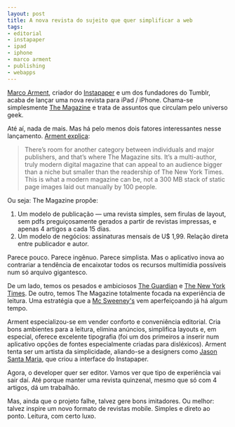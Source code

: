 ```yaml
---
layout: post
title: A nova revista do sujeito que quer simplificar a web
tags:
- editorial
- instapaper
- ipad
- iphone
- marco arment
- publishing
- webapps
---
```


[Marco Arment](http://marco.org), criador do [Instapaper](http://www.instapaper.com) e um dos fundadores do Tumblr, acaba de lançar uma nova revista para iPad / iPhone. Chama-se simplesmente [The Magazine](http://the-magazine.org/) e trata de assuntos que circulam pelo universo geek.

Até aí, nada de mais. Mas há pelo menos dois fatores interessantes nesse lançamento. [Arment explica](http://www.marco.org/2012/10/11/the-magazine):

> There’s room for another category between individuals and major publishers, and that’s where The Magazine sits. It’s a multi-author, truly modern digital magazine that can appeal to an audience bigger than a niche but smaller than the readership of The New York Times. This is what a modern magazine can be, not a 300 MB stack of static page images laid out manually by 100 people.

Ou seja: The Magazine propõe:

  1. Um modelo de publicação — uma revista simples, sem firulas de layout, sem pdfs preguiçosamente gerados a partir de revistas impressas, e apenas 4 artigos a cada 15 dias.
  2. Um modelo de negócios: assinaturas mensais de U$ 1,99. Relação direta entre publicador e autor.

Parece pouco. Parece ingênuo. Parece simplista. Mas o aplicativo inova ao contrariar a tendência de encaixotar todos os recursos multimídia possíveis num só arquivo gigantesco.

De um lado, temos os pesados e ambiciosos [The Guardian](http://www.guardian.co.uk/mobile/ipad/guardian-ipad-edition) e [The New York Times](http://www.google.com.br/url?sa=t&rct=j&q=&esrc=s&source=web&cd=1&cad=rja&ved=0CDcQFjAA&url=http%3A%2F%2Fitunes.apple.com%2Fbr%2Fapp%2Fnytimes-for-ipad%2Fid357066198%3Fmt%3D8&ei=hhR3UJytJ6rK0AHrzYCQBA&usg=AFQjCNFFzOT6pBhyeaYDiR08hw3slF2fGg&sig2=4oTjbgxTlg3CavogQNYsgg). De outro, temos The Magazine totalmente focada na experiência de leitura. Uma estratégia que a [Mc Sweeney's](http://app.mcsweeneys.net) vem aperfeiçoando já há algum tempo.

Arment especializou-se em vender conforto e conveniência editorial. Cria bons ambientes para a leitura, elimina anúncios, simplifica layouts e, em especial, oferece excelente tipografia (foi um dos primeiros a inserir num aplicativo opções de fontes especialmente criadas para disléxicos). Arment tenta ser um artista da simplicidade, aliando-se a designers como [Jason Santa Maria](http://jasonsantamaria.com), que criou a interface do Instapaper.

Agora, o developer quer ser editor. Vamos ver que tipo de experiência vai sair daí. Até porque manter uma revista quinzenal, mesmo que só com 4 artigos, dá um trabalhão.

Mas, ainda que o projeto falhe, talvez gere bons imitadores. Ou melhor: talvez inspire um novo formato de revistas mobile. Simples e direto ao ponto. Leitura, com certo luxo.

